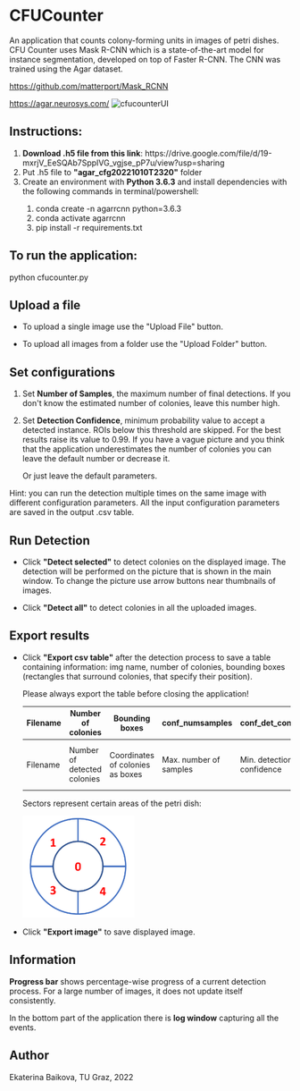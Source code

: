 # CFUCounter

An application that counts colony-forming units in images of petri dishes. CFU Counter uses Mask R-CNN which is a
state-of-the-art model for instance segmentation, developed on top of Faster R-CNN. The CNN was trained using the Agar dataset.


https://github.com/matterport/Mask_RCNN

https://agar.neurosys.com/
![cfucounterUI](https://github.com/dedovskaya/CFUCounter/assets/71874540/a0e5cb34-1a12-4c3a-b23a-d6e56c894257)

## Instructions:
<ol>
<li><b>Download .h5 file from this link</b>: https://drive.google.com/file/d/19-mxrjV_EeSQAb7SppIVG_vgjse_pP7u/view?usp=sharing</li>
  
<li>Put .h5 file to <b>"agar_cfg20221010T2320"</b> folder</li>

<li>Create an environment with <b>Python 3.6.3</b> and install dependencies with the following commands in terminal/powershell:</li>

<ol>
  <li>conda create -n agarrcnn python=3.6.3</li>

  <li>conda activate agarrcnn</li>

  <li>pip install -r requirements.txt</li>
</ol>
</ol>

## To run the application:

python cfucounter.py

</div>
<h2>Upload a file</h2>
<ul><li><p>To upload a single image use the "Upload File" button.</p></li>
    <li><p>To upload all images from a folder use the "Upload Folder" button.</p></li>
</ul>

<h2>Set configurations</h2>
<ol>
<li><p>Set <b>Number of Samples</b>, the maximum number of final detections. If you don't know the estimated number of colonies, leave this number high.</p></li>
<li><p>Set <b>Detection Confidence</b>, minimum probability value to accept a detected instance. ROIs below this threshold are skipped. For the best results raise its value to 0.99. If you have a vague picture and you think that the application underestimates the number of colonies you can leave the default number or decrease it.</p></li>
<p>Or just leave the default parameters.</p>
</ol>
<p>Hint: you can run the detection multiple times on the same image with different configuration parameters. All the input configuration parameters are saved in the output .csv table.</p>
<h2>Run Detection</h2>
<ul>
<li>
<p>Click <b>"Detect selected"</b> to detect colonies on the displayed image. The detection will be performed on the picture that is shown in the main window. To change the picture use arrow buttons near thumbnails of images.</p></li>
<li><p>Click <b>"Detect all"</b> to detect colonies in all the uploaded images.</p></li>
</ul>
<h2>Export results</h2>
<ul>
<li><p>Click <b>"Export csv table"</b> after the detection process to save a table containing information: img name, number of colonies, bounding boxes (rectangles that surround colonies, that specify their position).</p>
<p class="warning">Please always export the table before closing the application!</p>
</li>
<div class="table-wrapper">
<table class="fl-table">
    <thead>
      <tr>
        <th>Filename</th>
        <th>Number of colonies</th>
        <th>Bounding boxes</th>
        <th>conf_numsamples</th>
        <th>conf_det_confidence</th>
        <th>Colonies per sector</th>
      </tr>
    </thead>
    <tbody>
      <tr>
        <td>Filename</td>
        <td>Number of detected colonies</td>
        <td>Coordinates of colonies as boxes</td>
        <td>Max. number of samples</td>
        <td>Min. detection confidence</td>
        <td>Number of colonies in each sector</td>
      </tr>
    </tbody>
    </table>
</div>
<div class="sectors">
<p>Sectors represent certain areas of the petri dish:</p>
<img src="sectors_scheme.png" width='200px' alt="">
</div>
<li><p>Click <b>"Export image"</b> to save displayed image.</p></li>
</ul>
<h2>Information</h2>
<p><b>Progress bar</b> shows percentage-wise progress of a current detection process. For a large number of images, it does not update itself consistently.</p>
<p>In the bottom part of the application there is <b>log window</b> capturing all the events.</p>
</body>

## Author
Ekaterina Baikova, TU Graz, 2022

